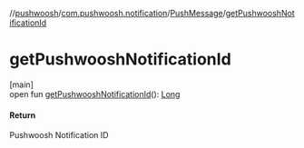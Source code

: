 //[pushwoosh](../../../index.md)/[com.pushwoosh.notification](../index.md)/[PushMessage](index.md)/[getPushwooshNotificationId](get-pushwoosh-notification-id.md)

# getPushwooshNotificationId

[main]\
open fun [getPushwooshNotificationId](get-pushwoosh-notification-id.md)(): [Long](https://kotlinlang.org/api/latest/jvm/stdlib/kotlin-stdlib/kotlin/-long/index.html)

#### Return

Pushwoosh Notification ID
